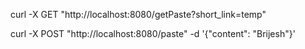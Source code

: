 curl -X GET "http://localhost:8080/getPaste?short_link=temp"

curl -X POST "http://localhost:8080/paste" -d '{"content": "Brijesh"}'